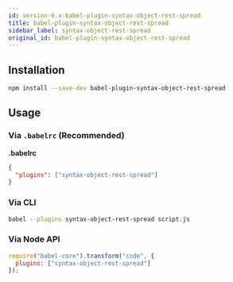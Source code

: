 ```yaml
---
id: version-6.x-babel-plugin-syntax-object-rest-spread
title: babel-plugin-syntax-object-rest-spread
sidebar_label: syntax-object-rest-spread
original_id: babel-plugin-syntax-object-rest-spread
---
```


## Installation

```sh
npm install --save-dev babel-plugin-syntax-object-rest-spread
```

## Usage

### Via `.babelrc` (Recommended)

**.babelrc**

```json
{
  "plugins": ["syntax-object-rest-spread"]
}
```

### Via CLI

```sh
babel --plugins syntax-object-rest-spread script.js
```

### Via Node API

```javascript
require("babel-core").transform("code", {
  plugins: ["syntax-object-rest-spread"]
});
```

